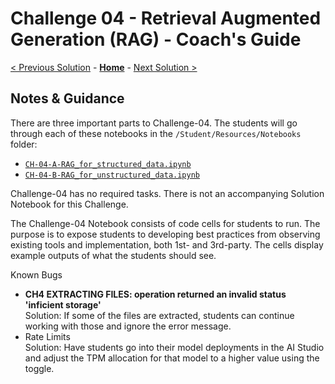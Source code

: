 # Challenge 04 - Retrieval Augmented Generation (RAG) - Coach's Guide 

[< Previous Solution](./Solution-03.md) - **[Home](./README.md)** - [Next Solution >](./Solution-05.md)

## Notes & Guidance

There are three important parts to Challenge-04. The students will go through each of these notebooks in the `/Student/Resources/Notebooks` folder: 
- [`CH-04-A-RAG_for_structured_data.ipynb`](../Student/Resources/Notebooks/CH-04-A-RAG_for_structured_data.ipynb)
- [`CH-04-B-RAG_for_unstructured_data.ipynb`](../Student/Resources/Notebooks/CH-04-B-RAG_for_unstructured_data.ipynb)

Challenge-04 has no required tasks. There is not an accompanying Solution Notebook for this Challenge.

The Challenge-04 Notebook consists of code cells for students to run. The purpose is to expose students to developing best practices from observing existing tools and implementation, both 1st- and 3rd-party. The cells display example outputs of what the students should see. 

Known Bugs
- **CH4 EXTRACTING FILES: operation returned an invalid status 'inficient storage'** \
  Solution: If some of the files are extracted, students can continue working with those and ignore the error message.
- Rate Limits \
  Solution: Have students go into their model deployments in the AI Studio and adjust the TPM allocation for that model to a higher value using the toggle.
